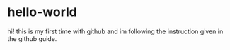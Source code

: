# hello-world
hi! this is my first time with github and im following the instruction given in the github guide.

